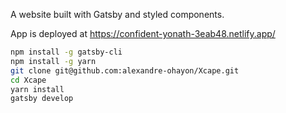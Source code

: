 A website built with Gatsby and styled components.

App is deployed at https://confident-yonath-3eab48.netlify.app/


```bash
npm install -g gatsby-cli
npm install -g yarn
git clone git@github.com:alexandre-ohayon/Xcape.git
cd Xcape
yarn install
gatsby develop
```
